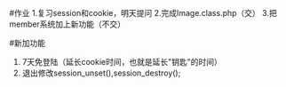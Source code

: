 
#作业
1.复习session和cookie，明天提问
2.完成Image.class.php（交）
3.把member系统加上新功能（不交）


#新加功能
1. 7天免登陆（延长cookie时间，也就是延长"钥匙"的时间）
2. 退出修改session_unset(),session_destroy();